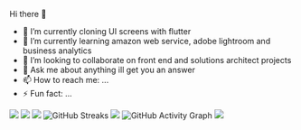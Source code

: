 Hi there 👋

- 🔭 I’m currently cloning UI screens with flutter 
- 🌱 I’m currently learning amazon web service, adobe lightroom and business analytics 
- 👯 I’m looking to collaborate on front end and solutions architect projects
- 💬 Ask me about anything ill get you an answer
- 📫 How to reach me: ...
- ⚡ Fun fact: ...


![](https://github-profile-summary-cards.vercel.app/api/cards/profile-details?username=ramz101&theme=github_dark)
![](https://github-profile-summary-cards.vercel.app/api/cards/repos-per-language?username=ramz101&theme=github_dark)
![](https://github-profile-summary-cards.vercel.app/api/cards/most-commit-language?username=ramz101&theme=github_dark)
![GitHub Streaks](http://github-readme-streak-stats.herokuapp.com?user=ramz101&theme=dracula&hide_border=true)
![](https://github-profile-summary-cards.vercel.app/api/cards/stats?username=ramz101&theme=github_dark)
![GitHub Activity Graph](https://activity-graph.herokuapp.com/graph?username=ramz101&theme=dracula) 
![](https://github-profile-summary-cards.vercel.app/api/cards/productive-time?username=ramz101&theme=github_dark)

